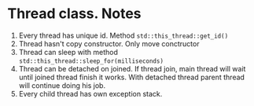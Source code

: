 # Thread class. Notes

1. Every thread has unique id. Method `std::this_thread::get_id()`
2. Thread hasn't copy constructor. Only move conctructor
3. Thread can sleep with method `std::this_thread::sleep_for(milliseconds)`
4. Thread can be detached on joined. If thread join, main thread will wait until joined thread finish it works. With detached thread parent thread will continue doing his job.
5. Every child thread has own exception stack.

